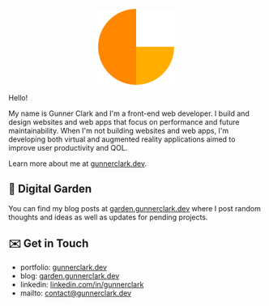 
<p align="center"><img src="https://github.com/gunnerclark/portfolio-v2/blob/main/src/assets/project-ico/PortfolioLarge.png?raw=true" width="150"></p>

Hello!

My name is Gunner Clark and I'm a front-end web developer.
I build and design websites and web apps that focus on performance and future maintainability.
When I'm not building websites and web apps, I'm developing both virtual and augmented reality applications aimed to improve user productivity and QOL. 

Learn more about me at [gunnerclark.dev](http://gunnerclark.dev).

## 🌱 Digital Garden

You can find my blog posts at [garden.gunnerclark.dev](http://garden.gunnerclark.dev) where I post random thoughts and ideas as well as updates for pending projects.

## ✉️ Get in Touch
- portfolio: [gunnerclark.dev](http://gunnerclark.dev)
- blog: [garden.gunnerclark.dev](http://garden.gunnerclark.dev)
- linkedin: [linkedin.com/in/gunnerclark](http://linkedin.com/in/gunnerclark)
- mailto: [contact@gunnerclark.dev](mailto:contact@gunnerclark.dev?subject=Contact)
